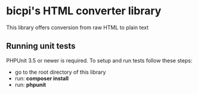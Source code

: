 # bicpi's HTML converter library

This library offers conversion from raw HTML to plain text

## Running unit tests

PHPUnit 3.5 or newer is required.
To setup and run tests follow these steps:

- go to the root directory of this library
- run: **composer install**
- run: **phpunit**

